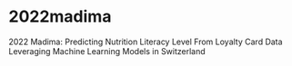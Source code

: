 # 2022madima
2022 Madima: Predicting Nutrition Literacy Level From Loyalty Card Data Leveraging Machine Learning Models in Switzerland
